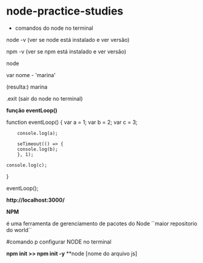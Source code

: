 # node-practice-studies

- comandos do node no terminal

node -v (ver se node está instalado e ver versão)

npm -v (ver se npm está instalado e ver versão)

node

var nome - 'marina'

(resulta:) marina

.exit (sair do node no terminal)


**função eventLoop()**

function eventLoop() {
        var a = 1;
        var b = 2;
        var c = 3;
      
        console.log(a);
      
        seTimeout(() => {
        console.log(b);
        }, 1);
      
    console.log(c);
}
      
eventLoop(); 

**http://localhost:3000/**





**NPM** 

é uma ferramenta de gerenciamento de pacotes do Node
´´maior repositorio do world´´


#comando p configurar NODE no terminal

**npm init >> npm init -y**
**node [nome do arquivo js]


      
